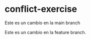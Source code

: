 # conflict-exercise


Este es un cambio en la main branch

Este es un cambio en la feature branch.

